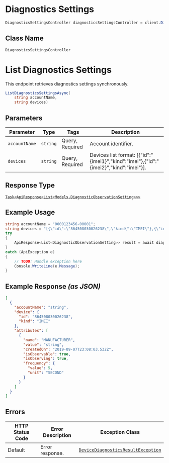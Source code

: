 # Diagnostics Settings

```csharp
DiagnosticsSettingsController diagnosticsSettingsController = client.DiagnosticsSettingsController;
```

## Class Name

`DiagnosticsSettingsController`


# List Diagnostics Settings

This endpoint retrieves diagnostics settings synchronously.

```csharp
ListDiagnosticsSettingsAsync(
    string accountName,
    string devices)
```

## Parameters

| Parameter | Type | Tags | Description |
|  --- | --- | --- | --- |
| `accountName` | `string` | Query, Required | Account identifier. |
| `devices` | `string` | Query, Required | Devices list format: [{"id":"{imei1}","kind":"imei"},{"id":"{imei2}","kind":"imei"}]. |

## Response Type

[`Task<ApiResponse<List<Models.DiagnosticObservationSetting>>>`](../../doc/models/diagnostic-observation-setting.md)

## Example Usage

```csharp
string accountName = "0000123456-00001";
string devices = "[{\"id\":\"864508030026238\",\"kind\":\"IMEI\"},{\"id\":\"864508030026238\",\"kind\":\"IMEI\"}]";
try
{
    ApiResponse<List<DiagnosticObservationSetting>> result = await diagnosticsSettingsController.ListDiagnosticsSettingsAsync(accountName, devices);
}
catch (ApiException e)
{
    // TODO: Handle exception here
    Console.WriteLine(e.Message);
}
```

## Example Response *(as JSON)*

```json
[
  {
    "accountName": "string",
    "device": {
      "id": "864508030026238",
      "kind": "IMEI"
    },
    "attributes": [
      {
        "name": "MANUFACTURER",
        "value": "string",
        "createdOn": "2019-09-07T23:08:03.532Z",
        "isObservable": true,
        "isObserving": true,
        "frequency": {
          "value": 5,
          "unit": "SECOND"
        }
      }
    ]
  }
]
```

## Errors

| HTTP Status Code | Error Description | Exception Class |
|  --- | --- | --- |
| Default | Error response. | [`DeviceDiagnosticsResultException`](../../doc/models/device-diagnostics-result-exception.md) |

